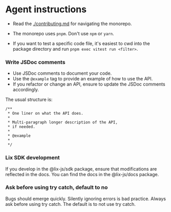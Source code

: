 # Agent instructions

- Read the [./contributing.md](./contributing.md) for navigating the monorepo.
  
- The monorepo uses `pnpm`. Don't use `npm` or `yarn`.

- If you want to test a specific code file, it's easiest to cwd into the package directory and run `pnpm exec vitest run <filter>`.

### Write JSDoc comments

- Use JSDoc comments to document your code.
- Use the `@example` tag to provide an example of how to use the API.
- If you refactor or change an API, ensure to update the JSDoc comments accordingly.

The usual structure is:

```
/**
 * One liner on what the API does.
 *
 * Multi-paragraph longer description of the API,
 * if needed.
 *
 * @example
 *
 */
```

### Lix SDK development 

If you develop in the @lix-js/sdk package, ensure that modifications are reflected in the docs. You can find the docs in the @lix-js/docs package. 

### Ask before using try catch, default to no

Bugs should emerge quickly. Silently ignoring errors is bad practice. Always ask before using try catch. The default is to not use try catch.